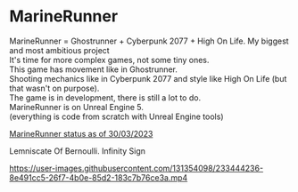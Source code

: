 # MarineRunner

MarineRunner = Ghostrunner + Cyberpunk 2077 + High On Life. My biggest and most ambitious project <br/>
It's time for more complex games, not some tiny ones. <br/>
This game has movement like in Ghostrunner. <br/> 
Shooting mechanics like in Cyberpunk 2077 and style like High On Life (but that wasn't on purpose).<br/>
The game is in development, there is still a lot to do.<br/>
MarineRunner is on Unreal Engine 5. <br/>
(everything is code from scratch with Unreal Engine tools)

<a href="https://youtu.be/8jKjilVmgmk"> MarineRunner status as of 30/03/2023 </a>

Lemniscate Of Bernoulli. Infinity Sign

https://user-images.githubusercontent.com/131354098/233444236-8e491cc5-26f7-4b0e-85d2-183c7b76ce3a.mp4

